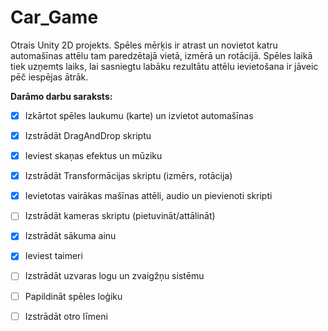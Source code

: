 # Car_Game
Otrais Unity 2D projekts.
Spēles mērķis ir atrast un novietot katru automašīnas attēlu tam paredzētajā vietā, izmērā un rotācijā.
Spēles laikā tiek uzņemts laiks, lai sasniegtu labāku rezultātu attēlu ievietošana ir jāveic pēč iespējas ātrāk.

**Darāmo darbu saraksts:**
- [x] Izkārtot spēles laukumu (karte) un izvietot automašīnas
- [x] Izstrādāt DragAndDrop skriptu
- [x] Ieviest skaņas efektus un mūziku
- [x] Izstrādāt Transformācijas skriptu (izmērs, rotācija)
- [x] Ievietotas vairākas mašīnas attēli, audio un pievienoti skripti
- [ ] Izstrādāt kameras skriptu (pietuvināt/attālināt)
- [x] Izstrādāt sākuma ainu
- [x] Ieviest taimeri
- [ ] Izstrādāt uzvaras logu un zvaigžņu sistēmu
- [ ] Papildināt spēles loģiku
- [ ] Izstrādāt otro līmeni


